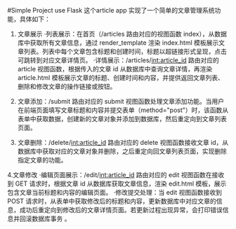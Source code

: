 #Simple Project use Flask
这个article app 实现了一个简单的文章管理系统功能，具体如下：
1. 文章展示
   ·列表展示：在首页（/articles 路由对应的视图函数 index），从数据库中获取所有文章信息，通过 render_template 渲染 index.html 模板展示文章列表。列表中每个文章包含标题和创建时间，标题以超链接形式呈现，点击可跳转到对应文章详情页。
   ·详情展示：/articles/<int:article_id> 路由对应的 article 视图函数，根据传入的文章 id 从数据库中查询文章详情，再渲染 article.html 模板展示文章的标题、创建时间和内容，并提供返回文章列表、删除和修改文章的操作链接或按钮。
   
2. 文章添加：/submit 路由对应的 submit 视图函数处理文章添加功能。当用户在前端页面填写文章标题和内容并提交表单（method="post"）时，该函数从表单中获取数据，创建新的文章对象并添加到数据库，然后重定向到文章列表页面。

3. 文章删除：/delete/<int:article_id> 路由对应的 delete 视图函数接收文章 id，从数据库中获取对应的文章对象并删除，之后重定向回文章列表页面，实现删除指定文章的功能。

4.文章修改
   ·编辑页面展示：/edit/<int:article_id> 路由对应的 edit 视图函数在接收到 GET 请求时，根据文章 id 从数据库获取文章信息，渲染 edit.html 模板，展示包含文章当前标题和内容的编辑页面。
   ·修改提交处理：当 edit 视图函数接收到 POST 请求时，从表单中获取修改后的标题和内容，更新数据库中对应文章的信息，成功后重定向到修改后的文章详情页面。若更新过程出现异常，会打印错误信息并回滚数据库事务 。

   
